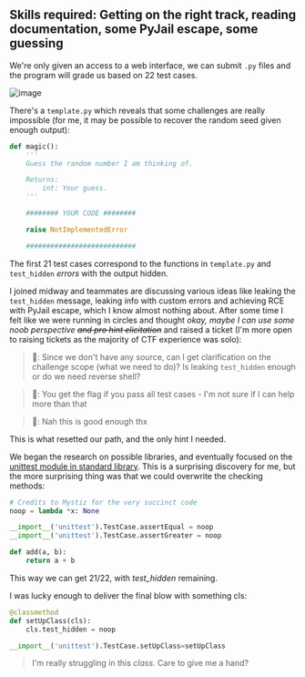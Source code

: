 ## Skills required: Getting on the right track, reading documentation, some PyJail escape, some guessing

We're only given an access to a web interface, we can submit `.py` files and the program will grade us based on 22 test cases.

![image](https://user-images.githubusercontent.com/114584910/216975124-3908458f-8dbe-4372-9d61-be58c8f0f21a.png)

There's a `template.py` which reveals that some challenges are really impossible (for me, it may be possible to recover the random seed given enough output):

```py
def magic():
    '''
    Guess the random number I am thinking of.

    Returns:
        int: Your guess.
    '''

    ######## YOUR CODE ########

    raise NotImplementedError

    ###########################
```

The first 21 test cases correspond to the functions in `template.py` and `test_hidden` *errors* with the output hidden.

I joined midway and teammates are discussing various ideas like leaking the `test_hidden` message, leaking info with custom errors and achieving RCE with PyJail escape,
which I know almost nothing about.
After some time I felt like we were running in circles and thought *okay, maybe I can use some noob perspective ~~and pro hint elicitation~~* and raised a ticket (I'm more open to raising tickets as the majority of CTF experience was solo):

> 🦝: Since we don't have any source, can I get clarification on the challenge scope (what we need to do)? Is leaking `test_hidden` enough or do we need reverse shell?

> 🚩: You get the flag if you pass all test cases - I'm not sure if I can help more than that

> 🦝: Nah this is good enough thx

This is what resetted our path, and the only hint I needed.

We began the research on possible libraries, and eventually focused on the [unittest module in standard library](https://docs.python.org/3/library/unittest.html).
This is a surprising discovery for me, but the more surprising thing was that we could overwrite the checking methods:
```py
# Credits to Mystiz for the very succinct code
noop = lambda *x: None

__import__('unittest').TestCase.assertEqual = noop
__import__('unittest').TestCase.assertGreater = noop

def add(a, b):
    return a + b
```

This way we can get 21/22, with *test_hidden* remaining.

I was lucky enough to deliver the final blow with something cls:
```py
@classmethod
def setUpClass(cls):
    cls.test_hidden = noop

__import__('unittest').TestCase.setUpClass=setUpClass
```

> I'm really struggling in this *class*. Care to give me a hand?
